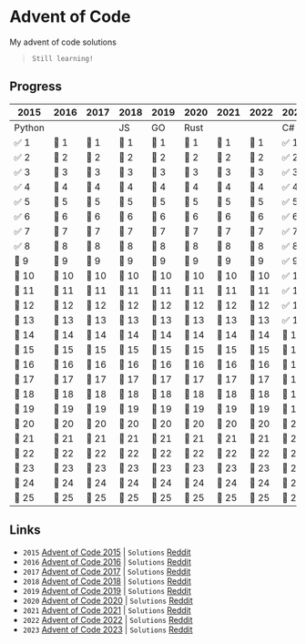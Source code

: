 # Advent of Code
My advent of code solutions
> `Still learning!`

## Progress
|  2015  |  2016  |  2017  |  2018  |  2019  |  2020  |  2021  |  2022  |  2023  |
| ------ | ------ | ------ | ------ | ------ | ------ | ------ | ------ | ------ |
| Python |        |        |   JS   |   GO   |  Rust  |        |        |   C#   |
| ✅ 1  | 🔴 1  | 🔴 1  | 🔴 1  | 🔴 1  | 🔴 1  | 🔴 1  | 🔴 1  | ✅ 1  |
| ✅ 2  | 🔴 2  | 🔴 2  | 🔴 2  | 🔴 2  | 🔴 2  | 🔴 2  | 🔴 2  | ✅ 2  |
| ✅ 3  | 🔴 3  | 🔴 3  | 🔴 3  | 🔴 3  | 🔴 3  | 🔴 3  | 🔴 3  | ✅ 3  |
| ✅ 4  | 🔴 4  | 🔴 4  | 🔴 4  | 🔴 4  | 🔴 4  | 🔴 4  | 🔴 4  | ✅ 4  |
| ✅ 5  | 🔴 5  | 🔴 5  | 🔴 5  | 🔴 5  | 🔴 5  | 🔴 5  | 🔴 5  | ✅ 5  |
| ✅ 6  | 🔴 6  | 🔴 6  | 🔴 6  | 🔴 6  | 🔴 6  | 🔴 6  | 🔴 6  | ✅ 6  |
| ✅ 7  | 🔴 7  | 🔴 7  | 🔴 7  | 🔴 7  | 🔴 7  | 🔴 7  | 🔴 7  | ✅ 7  |
| ✅ 8  | 🔴 8  | 🔴 8  | 🔴 8  | 🔴 8  | 🔴 8  | 🔴 8  | 🔴 8  | ✅ 8  |
| 🔴 9  | 🔴 9  | 🔴 9  | 🔴 9  | 🔴 9  | 🔴 9  | 🔴 9  | 🔴 9  | ✅ 9  |
| 🔴 10 | 🔴 10 | 🔴 10 | 🔴 10 | 🔴 10 | 🔴 10 | 🔴 10 | 🔴 10 | ✅ 10 |
| 🔴 11 | 🔴 11 | 🔴 11 | 🔴 11 | 🔴 11 | 🔴 11 | 🔴 11 | 🔴 11 | ✅ 11 |
| 🔴 12 | 🔴 12 | 🔴 12 | 🔴 12 | 🔴 12 | 🔴 12 | 🔴 12 | 🔴 12 | ✅ 12 |
| 🔴 13 | 🔴 13 | 🔴 13 | 🔴 13 | 🔴 13 | 🔴 13 | 🔴 13 | 🔴 13 | ✅ 13 |
| 🔴 14 | 🔴 14 | 🔴 14 | 🔴 14 | 🔴 14 | 🔴 14 | 🔴 14 | 🔴 14 | 🔴 14 |
| 🔴 15 | 🔴 15 | 🔴 15 | 🔴 15 | 🔴 15 | 🔴 15 | 🔴 15 | 🔴 15 | 🔴 15 |
| 🔴 16 | 🔴 16 | 🔴 16 | 🔴 16 | 🔴 16 | 🔴 16 | 🔴 16 | 🔴 16 | 🔴 16 |
| 🔴 17 | 🔴 17 | 🔴 17 | 🔴 17 | 🔴 17 | 🔴 17 | 🔴 17 | 🔴 17 | 🔴 17 |
| 🔴 18 | 🔴 18 | 🔴 18 | 🔴 18 | 🔴 18 | 🔴 18 | 🔴 18 | 🔴 18 | 🔴 18 |
| 🔴 19 | 🔴 19 | 🔴 19 | 🔴 19 | 🔴 19 | 🔴 19 | 🔴 19 | 🔴 19 | 🔴 19 |
| 🔴 20 | 🔴 20 | 🔴 20 | 🔴 20 | 🔴 20 | 🔴 20 | 🔴 20 | 🔴 20 | 🔴 20 |
| 🔴 21 | 🔴 21 | 🔴 21 | 🔴 21 | 🔴 21 | 🔴 21 | 🔴 21 | 🔴 21 | 🔴 21 |
| 🔴 22 | 🔴 22 | 🔴 22 | 🔴 22 | 🔴 22 | 🔴 22 | 🔴 22 | 🔴 22 | 🔴 22 |
| 🔴 23 | 🔴 23 | 🔴 23 | 🔴 23 | 🔴 23 | 🔴 23 | 🔴 23 | 🔴 23 | 🔴 23 |
| 🔴 24 | 🔴 24 | 🔴 24 | 🔴 24 | 🔴 24 | 🔴 24 | 🔴 24 | 🔴 24 | 🔴 24 |
| 🔴 25 | 🔴 25 | 🔴 25 | 🔴 25 | 🔴 25 | 🔴 25 | 🔴 25 | 🔴 25 | 🔴 25 |

## Links
- `2015` [Advent of Code 2015](https://adventofcode.com/2015) | `Solutions` [Reddit](https://www.reddit.com/r/adventofcode/wiki/archives/solution_megathreads/2015/)
- `2016` [Advent of Code 2016](https://adventofcode.com/2016) | `Solutions` [Reddit](https://www.reddit.com/r/adventofcode/wiki/archives/solution_megathreads/2016/)
- `2017` [Advent of Code 2017](https://adventofcode.com/2017) | `Solutions` [Reddit](https://www.reddit.com/r/adventofcode/wiki/archives/solution_megathreads/2017/)
- `2018` [Advent of Code 2018](https://adventofcode.com/2018) | `Solutions` [Reddit](https://www.reddit.com/r/adventofcode/wiki/archives/solution_megathreads/2018/)
- `2019` [Advent of Code 2019](https://adventofcode.com/2019) | `Solutions` [Reddit](https://www.reddit.com/r/adventofcode/wiki/archives/solution_megathreads/2019/)
- `2020` [Advent of Code 2020](https://adventofcode.com/2020) | `Solutions` [Reddit](https://www.reddit.com/r/adventofcode/wiki/archives/solution_megathreads/2020/)
- `2021` [Advent of Code 2021](https://adventofcode.com/2021) | `Solutions` [Reddit](https://www.reddit.com/r/adventofcode/wiki/archives/solution_megathreads/2021/)
- `2022` [Advent of Code 2022](https://adventofcode.com/2022) | `Solutions` [Reddit](https://www.reddit.com/r/adventofcode/wiki/archives/solution_megathreads/2022/)
- `2023` [Advent of Code 2023](https://adventofcode.com/2023) | `Solutions` [Reddit](https://www.reddit.com/r/adventofcode/wiki/archives/solution_megathreads/2023/)
